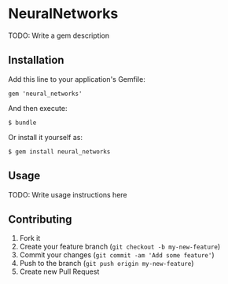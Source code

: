 # NeuralNetworks

TODO: Write a gem description

## Installation

Add this line to your application's Gemfile:

    gem 'neural_networks'

And then execute:

    $ bundle

Or install it yourself as:

    $ gem install neural_networks

## Usage

TODO: Write usage instructions here

## Contributing

1. Fork it
2. Create your feature branch (`git checkout -b my-new-feature`)
3. Commit your changes (`git commit -am 'Add some feature'`)
4. Push to the branch (`git push origin my-new-feature`)
5. Create new Pull Request
